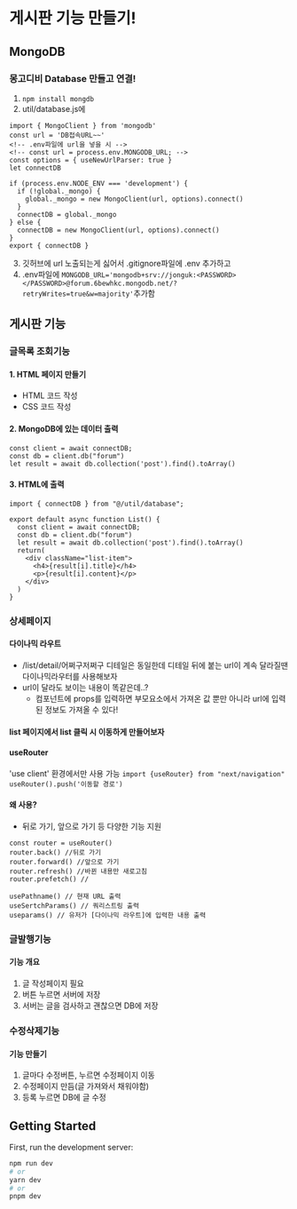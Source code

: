 # 게시판 기능 만들기!

## MongoDB

### 몽고디비 Database 만들고 연결!

1. `npm install mongdb`
2. util/database.js에

```
import { MongoClient } from 'mongodb'
const url = 'DB접속URL~~'
<!-- .env파일에 url을 넣을 시 -->
<!-- const url = process.env.MONGODB_URL; -->
const options = { useNewUrlParser: true }
let connectDB

if (process.env.NODE_ENV === 'development') {
  if (!global._mongo) {
    global._mongo = new MongoClient(url, options).connect()
  }
  connectDB = global._mongo
} else {
  connectDB = new MongoClient(url, options).connect()
}
export { connectDB }
```

3. 깃허브에 url 노출되는게 싫어서 .gitignore파일에 .env 추가하고
4. .env파일에 `MONGODB_URL='mongodb+srv://jonguk:<PASSWORD></PASSWORD>@forum.6bewhkc.mongodb.net/?retryWrites=true&w=majority'`추가함

## 게시판 기능

### 글목록 조회기능

#### 1. HTML 페이지 만들기

- HTML 코드 작성
- CSS 코드 작성

#### 2. MongoDB에 있는 데이터 출력

```
const client = await connectDB;
const db = client.db("forum")
let result = await db.collection('post').find().toArray()
```

#### 3. HTML에 출력

```
import { connectDB } from "@/util/database";

export default async function List() {
  const client = await connectDB;
  const db = client.db("forum")
  let result = await db.collection('post').find().toArray()
  return(
    <div className="list-item">
      <h4>{result[i].title}</h4>
      <p>{result[i].content}</p>
    </div>
  )
}
```

### 상세페이지

#### 다이나믹 라우트

- /list/detail/어쩌구저쩌구
  디테일은 동일한데 디테일 뒤에 붙는 url이 계속 달라질땐 다이나믹라우터를 사용해보자
- url이 달라도 보이는 내용이 똑같은데..?
  - 컴포넌트에 props를 입력하면 부모요소에서 가져온 값 뿐만 아니라 url에 입력된 정보도 가져올 수 있다!

#### list 페이지에서 list 클릭 시 이동하게 만들어보자

#### useRouter

'use client' 환경에서만 사용 가능
`import {useRouter} from "next/navigation"`
`useRouter().push('이동할 경로')`

#### 왜 사용?

- 뒤로 가기, 앞으로 가기 등 다양한 기능 지원

```
const router = useRouter()
router.back() //뒤로 가기
router.forward() //앞으로 가기
router.refresh() //바뀐 내용만 새로고침
router.prefetch() //
```

```
usePathname() // 현재 URL 출력
useSertchParams() // 쿼리스트링 출력
useparams() // 유저가 [다이나믹 라우트]에 입력한 내용 출력
```

### 글발행기능

#### 기능 개요

1. 글 작성페이지 필요
2. 버튼 누르면 서버에 저장
3. 서버는 글을 검사하고 괜찮으면 DB에 저장

### 수정삭제기능

#### 기능 만들기

1. 글마다 수정버튼, 누르면 수정페이지 이동
2. 수정페이지 만듬(글 가져와서 채워야함)
3. 등록 누르면 DB에 글 수정

## Getting Started

First, run the development server:

```bash
npm run dev
# or
yarn dev
# or
pnpm dev
```
